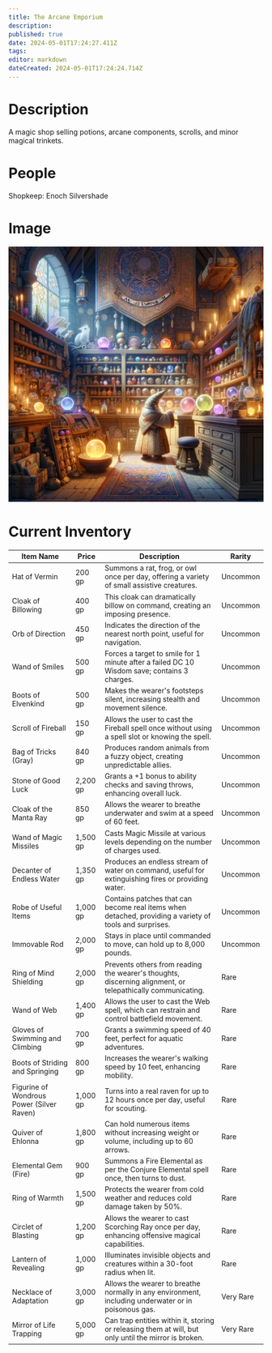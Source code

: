```yaml
---
title: The Arcane Emporium
description: 
published: true
date: 2024-05-01T17:24:27.411Z
tags: 
editor: markdown
dateCreated: 2024-05-01T17:24:24.714Z
---
```


# Description
A magic shop selling potions, arcane components, scrolls, and minor magical trinkets.

# People
Shopkeep: Enoch Silvershade

# Image
![arcaneemporium.webp](/places/arcaneemporium.webp)

# Current Inventory
| Item Name                         | Price   | Description                                                                                               | Rarity      |
|-----------------------------------|---------|-----------------------------------------------------------------------------------------------------------|-------------|
| Hat of Vermin                     | 200 gp  | Summons a rat, frog, or owl once per day, offering a variety of small assistive creatures.                | Uncommon    |
| Cloak of Billowing                | 400 gp  | This cloak can dramatically billow on command, creating an imposing presence.                             | Uncommon    |
| Orb of Direction                  | 450 gp  | Indicates the direction of the nearest north point, useful for navigation.                                | Uncommon    |
| Wand of Smiles                    | 500 gp  | Forces a target to smile for 1 minute after a failed DC 10 Wisdom save; contains 3 charges.               | Uncommon    |
| Boots of Elvenkind                | 500 gp  | Makes the wearer's footsteps silent, increasing stealth and movement silence.                             | Uncommon    |
| Scroll of Fireball                | 150 gp  | Allows the user to cast the Fireball spell once without using a spell slot or knowing the spell.           | Uncommon    |
| Bag of Tricks (Gray)              | 840 gp  | Produces random animals from a fuzzy object, creating unpredictable allies.                               | Uncommon    |
| Stone of Good Luck                | 2,200 gp| Grants a +1 bonus to ability checks and saving throws, enhancing overall luck.                            | Uncommon    |
| Cloak of the Manta Ray            | 850 gp  | Allows the wearer to breathe underwater and swim at a speed of 60 feet.                                   | Uncommon    |
| Wand of Magic Missiles            | 1,500 gp| Casts Magic Missile at various levels depending on the number of charges used.                            | Uncommon    |
| Decanter of Endless Water         | 1,350 gp| Produces an endless stream of water on command, useful for extinguishing fires or providing water.         | Uncommon    |
| Robe of Useful Items              | 1,000 gp| Contains patches that can become real items when detached, providing a variety of tools and surprises.    | Uncommon    |
| Immovable Rod                     | 2,000 gp| Stays in place until commanded to move, can hold up to 8,000 pounds.                                      | Uncommon    |
| Ring of Mind Shielding            | 2,000 gp| Prevents others from reading the wearer's thoughts, discerning alignment, or telepathically communicating.| Rare        |
| Wand of Web                       | 1,400 gp| Allows the user to cast the Web spell, which can restrain and control battlefield movement.               | Rare        |
| Gloves of Swimming and Climbing   | 700 gp  | Grants a swimming speed of 40 feet, perfect for aquatic adventures.                                       | Rare        |
| Boots of Striding and Springing   | 800 gp  | Increases the wearer's walking speed by 10 feet, enhancing mobility.                                      | Rare        |
| Figurine of Wondrous Power (Silver Raven) | 1,000 gp | Turns into a real raven for up to 12 hours once per day, useful for scouting.                             | Rare        |
| Quiver of Ehlonna                 | 1,800 gp| Can hold numerous items without increasing weight or volume, including up to 60 arrows.                   | Rare        |
| Elemental Gem (Fire)              | 900 gp  | Summons a Fire Elemental as per the Conjure Elemental spell once, then turns to dust.                     | Rare        |
| Ring of Warmth                    | 1,500 gp| Protects the wearer from cold weather and reduces cold damage taken by 50%.                               | Rare        |
| Circlet of Blasting               | 1,200 gp| Allows the wearer to cast Scorching Ray once per day, enhancing offensive magical capabilities.           | Rare        |
| Lantern of Revealing              | 1,000 gp| Illuminates invisible objects and creatures within a 30-foot radius when lit.                             | Rare        |
| Necklace of Adaptation            | 3,000 gp| Allows the wearer to breathe normally in any environment, including underwater or in poisonous gas.       | Very Rare   |
| Mirror of Life Trapping           | 5,000 gp| Can trap entities within it, storing or releasing them at will, but only until the mirror is broken.      | Very Rare   |
